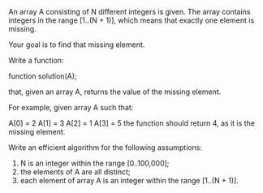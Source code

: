 An array A consisting of N different integers is given. The array contains integers in the range [1..(N + 1)], which means that exactly one element is missing.

Your goal is to find that missing element.

Write a function:

function solution(A);

that, given an array A, returns the value of the missing element.

For example, given array A such that:

 A[0] = 2
 A[1] = 3
 A[2] = 1
 A[3] = 5
the function should return 4, as it is the missing element.

Write an efficient algorithm for the following assumptions:

1. N is an integer within the range [0..100,000];
2. the elements of A are all distinct;
3. each element of array A is an integer within the range [1..(N + 1)].
